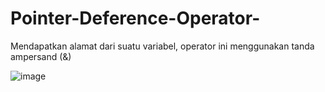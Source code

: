 # Pointer-Deference-Operator-
Mendapatkan alamat dari suatu variabel, operator ini menggunakan tanda ampersand (&)

![image](https://user-images.githubusercontent.com/107126204/204466006-ed04ac3a-dea8-4f3a-9e17-98f3e454f4eb.png)

